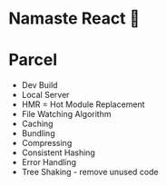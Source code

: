# Namaste React 🚀



# Parcel
- Dev Build
- Local Server
- HMR = Hot Module Replacement 
- File Watching Algorithm
- Caching
- Bundling
- Compressing
- Consistent Hashing
- Error Handling
- Tree Shaking - remove unused code
